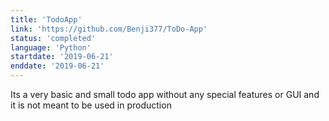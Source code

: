 ```yaml
---
title: 'TodoApp'
link: 'https://github.com/Benji377/ToDo-App'
status: 'completed'
language: 'Python'
startdate: '2019-06-21'
enddate: '2019-06-21'
---
```


Its a very basic and small todo app without any special features or GUI and it is not
meant to be used in production